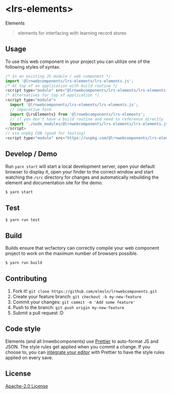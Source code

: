 # &lt;lrs-elements&gt;

Elements
> elements for interfacing with learning record stores

## Usage
To use this web component in your project you can utilize one of the following styles of syntax.

```js
/* In an existing JS module / web component */
import '@lrnwebcomponents/lrs-elements/lrs-elements.js';
/* At top of an application with build routine */
<script type="module" src="@lrnwebcomponents/lrs-elements/lrs-elements.js"></script>
/* Alternatives for top of application */
<script type="module">
  import '@lrnwebcomponents/lrs-elements/lrs-elements.js';
  // imperative form
  import {LrsElements} from '@lrnwebcomponents/lrs-elements';
  // if you don't have a build routine and need to reference directly
  import './node_modules/@lrnwebcomponents/lrs-elements/lrs-elements.js';
</script>
// via unpkg CDN (good for testing)
<script type="module" src="https://unpkg.com/@lrnwebcomponents/lrs-elements/lrs-elements.js"></script>
```

## Develop / Demo
Run `yarn start` will start a local development server, open your default browser to display it, open your finder to the correct window and start watching the `/src` directory for changes and automatically rebuilding the element and documentation site for the demo.
```bash
$ yarn start
```

## Test

```bash
$ yarn run test
```

## Build
Builds ensure that wcfactory can correctly compile your web component project to
work on the maximum number of browsers possible.
```bash
$ yarn run build
```

## Contributing

1. Fork it! `git clone https://github.com/elmsln/lrnwebcomponents.git`
2. Create your feature branch: `git checkout -b my-new-feature`
3. Commit your changes: `git commit -m 'Add some feature'`
4. Push to the branch: `git push origin my-new-feature`
5. Submit a pull request :D

## Code style

Elements (and all lrnwebcomponents) use [Prettier][prettier] to auto-format JS and JSON.  The style rules get applied when you commit a change.  If you choose to, you can [integrate your editor][prettier-ed] with Prettier to have the style rules applied on every save.

[prettier]: https://github.com/prettier/prettier/
[prettier-ed]: https://github.com/prettier/prettier/#editor-integration
[polyserve]: https://github.com/Polymer/polyserve
[web-component-tester]: https://github.com/Polymer/web-component-tester

## License
[Apache-2.0 License](http://opensource.org/licenses/Apache-2.0)